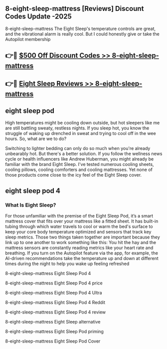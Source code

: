 ## 8-eight-sleep-mattress [Reviews​] Discount Codes Update -2025

8-eight-sleep-mattress The Eight Sleep's temperature controls are great, and the vibrational alarm is really cool. But I could honestly give or take the Autopilot membership

## 👉🔴 [$500 Off Discount Codes >> 8-eight-sleep-mattress](http://download.freeplayer.one?title=8-eight-sleep-mattress&ref=18-ES)

## 👉🔴 [Eight Sleep Reviews >> 8-eight-sleep-mattress](http://download.freeplayer.one?title=8-eight-sleep-mattress&ref=18-ES)

## eight sleep pod

High temperatures might be cooling down outside, but hot sleepers like me are still battling sweaty, restless nights. If you sleep hot, you know the struggle of waking up drenched in sweat and trying to cool off in the wee hours. So, what are we to do?

Switching to lighter bedding can only do so much when you're already unbearably hot. But there's a better solution. If you follow the wellness news cycle or health influencers like Andrew Huberman, you might already be familiar with the brand Eight Sleep. I've tested numerous cooling sheets, cooling pillows, cooling comforters and cooling mattresses. Yet none of those products come close to the icy feel of the Eight Sleep cover.

## eight sleep pod 4

### What Is Eight Sleep?

For those unfamiliar with the premise of the Eight Sleep Pod, it’s a smart mattress cover that fits over your mattress like a fitted sheet. It has built-in tubing through which water travels to cool or warm the bed's surface to keep your core body temperature optimized and sensors that track key sleep metrics. Those two things taken together are important because they link up to one another to work something like this: You hit the hay and the mattress sensors are constantly reading metrics like your heart rate and breathing. If you turn on the Autopilot feature via the app, for example, the AI-driven recommendations take the temperature up and down at different times during the night to help you wake up feeling refreshed

8-eight-sleep-mattress Eight Sleep Pod 4

8-eight-sleep-mattress Eight Sleep Pod 4 price

8-eight-sleep-mattress Eight Sleep Pod 4 Ultra

8-eight-sleep-mattress Eight Sleep Pod 4 Reddit

8-eight-sleep-mattress Eight Sleep Pod 4 review

8-eight-sleep-mattress Eight Sleep alternative

8-eight-sleep-mattress Eight Sleep Pod priming

8-eight-sleep-mattress Eight Sleep Pod Cover